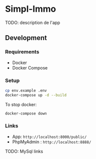 # Simpl-Immo

TODO: description de l'app

## Development

### Requirements

- Docker
- Docker Compose

### Setup

```bash
cp env.example .env
docker-compose up -d --build
```

To stop docker:

```bash
docker-compose down
```

### Links

- App: `http://localhost:8000/public/`
- PhpMyAdmin : `http://localhost:8888/`

TODO: MySql links
